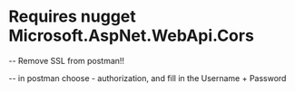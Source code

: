 # Requires nugget Microsoft.AspNet.WebApi.Cors

-- Remove SSL from postman!!

-- in postman choose - authorization, and fill in the Username + Password
